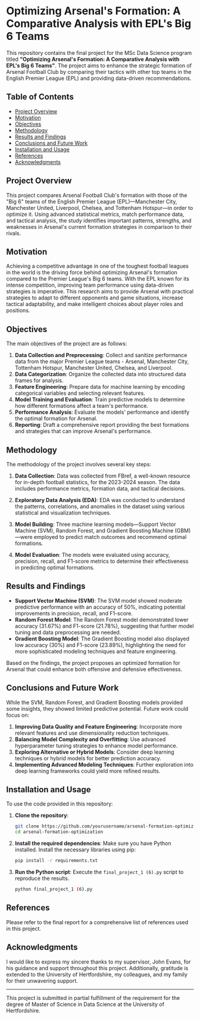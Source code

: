 # Optimizing Arsenal's Formation: A Comparative Analysis with EPL's Big 6 Teams

This repository contains the final project for the MSc Data Science program titled **"Optimizing Arsenal's Formation: A Comparative Analysis with EPL's Big 6 Teams"**. The project aims to enhance the strategic formation of Arsenal Football Club by comparing their tactics with other top teams in the English Premier League (EPL) and providing data-driven recommendations.

## Table of Contents

- [Project Overview](#project-overview)
- [Motivation](#motivation)
- [Objectives](#objectives)
- [Methodology](#methodology)
- [Results and Findings](#results-and-findings)
- [Conclusions and Future Work](#conclusions-and-future-work)
- [Installation and Usage](#installation-and-usage)
- [References](#references)
- [Acknowledgments](#acknowledgments)

## Project Overview

This project compares Arsenal Football Club's formation with those of the "Big 6" teams of the English Premier League (EPL)—Manchester City, Manchester United, Liverpool, Chelsea, and Tottenham Hotspur—in order to optimize it. Using advanced statistical metrics, match performance data, and tactical analysis, the study identifies important patterns, strengths, and weaknesses in Arsenal's current formation strategies in comparison to their rivals.

## Motivation

Achieving a competitive advantage in one of the toughest football leagues in the world is the driving force behind optimizing Arsenal's formation compared to the Premier League's Big 6 teams. With the EPL known for its intense competition, improving team performance using data-driven strategies is imperative. This research aims to provide Arsenal with practical strategies to adapt to different opponents and game situations, increase tactical adaptability, and make intelligent choices about player roles and positions.

## Objectives

The main objectives of the project are as follows:

1. **Data Collection and Preprocessing**: Collect and sanitize performance data from the major Premier League teams - Arsenal, Manchester City, Tottenham Hotspur, Manchester United, Chelsea, and Liverpool.
2. **Data Categorization**: Organize the collected data into structured data frames for analysis.
3. **Feature Engineering**: Prepare data for machine learning by encoding categorical variables and selecting relevant features.
4. **Model Training and Evaluation**: Train predictive models to determine how different formations affect a team's performance.
5. **Performance Analysis**: Evaluate the models' performance and identify the optimal formation for Arsenal.
6. **Reporting**: Draft a comprehensive report providing the best formations and strategies that can improve Arsenal's performance.

## Methodology

The methodology of the project involves several key steps:

1. **Data Collection**: Data was collected from FBref, a well-known resource for in-depth football statistics, for the 2023-2024 season. The data includes performance metrics, formation data, and tactical decisions.
   
2. **Exploratory Data Analysis (EDA)**: EDA was conducted to understand the patterns, correlations, and anomalies in the dataset using various statistical and visualization techniques.
   
3. **Model Building**: Three machine learning models—Support Vector Machine (SVM), Random Forest, and Gradient Boosting Machine (GBM)—were employed to predict match outcomes and recommend optimal formations.
   
4. **Model Evaluation**: The models were evaluated using accuracy, precision, recall, and F1-score metrics to determine their effectiveness in predicting optimal formations.

## Results and Findings

- **Support Vector Machine (SVM)**: The SVM model showed moderate predictive performance with an accuracy of 50%, indicating potential improvements in precision, recall, and F1-score.
- **Random Forest Model**: The Random Forest model demonstrated lower accuracy (31.67%) and F1-score (21.78%), suggesting that further model tuning and data preprocessing are needed.
- **Gradient Boosting Model**: The Gradient Boosting model also displayed low accuracy (30%) and F1-score (23.89%), highlighting the need for more sophisticated modeling techniques and feature engineering.

Based on the findings, the project proposes an optimized formation for Arsenal that could enhance both offensive and defensive effectiveness.

## Conclusions and Future Work

While the SVM, Random Forest, and Gradient Boosting models provided some insights, they showed limited predictive potential. Future work could focus on:

1. **Improving Data Quality and Feature Engineering**: Incorporate more relevant features and use dimensionality reduction techniques.
2. **Balancing Model Complexity and Overfitting**: Use advanced hyperparameter tuning strategies to enhance model performance.
3. **Exploring Alternative or Hybrid Models**: Consider deep learning techniques or hybrid models for better prediction accuracy.
4. **Implementing Advanced Modeling Techniques**: Further exploration into deep learning frameworks could yield more refined results.

## Installation and Usage

To use the code provided in this repository:

1. **Clone the repository**:
    ```bash
    git clone https://github.com/yourusername/arsenal-formation-optimization.git
    cd arsenal-formation-optimization
    ```

2. **Install the required dependencies**:
    Make sure you have Python installed. Install the necessary libraries using pip:
    ```bash
    pip install -r requirements.txt
    ```

3. **Run the Python script**:
    Execute the `final_project_1 (6).py` script to reproduce the results.
    ```bash
    python final_project_1 (6).py
    ```

## References

Please refer to the final report for a comprehensive list of references used in this project.

## Acknowledgments

I would like to express my sincere thanks to my supervisor, John Evans, for his guidance and support throughout this project. Additionally, gratitude is extended to the University of Hertfordshire, my colleagues, and my family for their unwavering support.

---

This project is submitted in partial fulfillment of the requirement for the degree of Master of Science in Data Science at the University of Hertfordshire.

